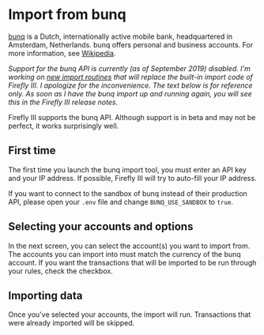 # Import from bunq

[bunq](https://www.bunq.com) is a Dutch, internationally active mobile bank, headquartered in Amsterdam, Netherlands. bunq offers personal and business accounts. For more information, see [Wikipedia](https://en.wikipedia.org/wiki/Bunq).

*Support for the bunq API is currently (as of September 2019) disabled. I'm working on [new import routines](https://www.patreon.com/posts/30012174) that will replace the built-in import code of Firefly III. I apologize for the inconvenience. The text below is for reference only. As soon as I have the bunq import up and running again, you will see this in the Firefly III release notes.*

Firefly III supports the bunq API. Although support is in beta and may not be perfect, it works surprisingly well.

## First time

The first time you launch the bunq import tool, you must enter an API key and your IP address. If possible, Firefly III will try to auto-fill your IP address.

If you want to connect to the sandbox of bunq instead of their production API, please open your ``.env`` file and change ``BUNQ_USE_SANDBOX`` to ``true``.


## Selecting your accounts and options

In the next screen, you can select the account(s) you want to import from. The accounts you can import into must match the currency of the bunq account. If you want the transactions that will be imported to be run through your rules, check the checkbox.

## Importing data

Once you've selected your accounts, the import will run. Transactions that were already imported will be skipped.
